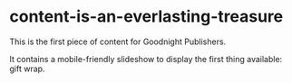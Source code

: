 content-is-an-everlasting-treasure
======================
This is the first piece of content for Goodnight Publishers.

It contains a mobile-friendly slideshow to display the first thing available: gift wrap.
